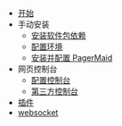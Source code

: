 <!-- docs/_sidebar.md -->

* [开始](README)
* 手动安装
    * [安装软件包依赖](install_dependencies)
    * [配置环境](configure_environment)
    * [安装并配置 PagerMaid](setup)
* 网页控制台
    * [配置控制台](web_local)
    * [第三方控制台](web_online)
* [插件](plugins)
* [websocket](websocket)

